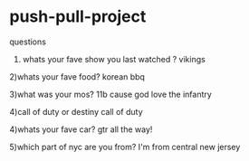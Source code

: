# push-pull-project


questions 

1) whats your fave show you last watched ?
vikings

2)whats your fave food?
korean bbq 

3)what was your mos?
11b cause god love the infantry

4)call of duty or destiny 
call of duty

4)whats your fave car?
gtr all the way!

5)which part of nyc are you from?
I'm from central new jersey